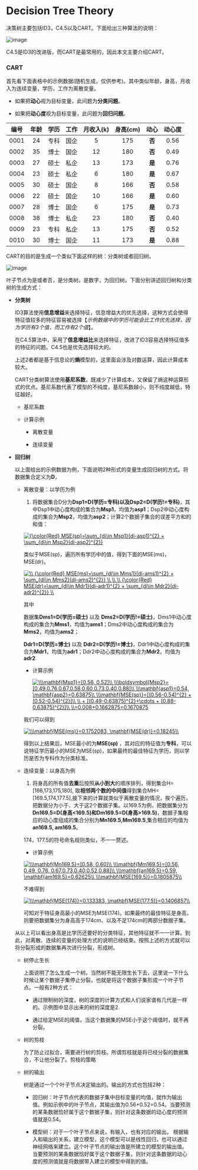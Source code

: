 # Decision Tree Theory

决策树主要包括ID3，C4.5以及CART。下面给出三种算法的说明：

![image](https://github.com/Anfany/Machine-Learning-for-Beginner-by-Python3/blob/master/Decision%20Tree/decisiontree.png)

C4.5是ID3的改进版，而CART是最常用的，因此本文主要介绍CART。

### CART

首先看下面表格中的示例数据(随机生成，仅供参考)。其中类似年龄，身高，月收入为连续变量，学历，工作为离散变量。

   + 如果把**动心**视为目标变量，此问题为**分类问题**。
   
   + 如果把**动心度**视为目标变量，此问题为**回归问题**。

|编号|年龄|学历|工作|月收入(k)|身高(cm)|动心|动心度|
|:---:|:---:|:---:|:---:|:---:|:---:|:---:|:---:|
|0001|24|专科|国企|5|175|**否**|0.56|
|0002|35|博士|国企|12|180|**否**|0.49|
|0003|27|硕士|私企|13|173|**是**|0.76|
|0004|23|硕士|私企|6|180|**是**|0.67|
|0005|30|硕士|国企|8|166|**否**|0.58|
|0006|22|硕士|国企|10|166|**是**|0.60|
|0007|28|博士|国企|6|175|**是**|0.73|
|0008|38|博士|私企|23|180|**否**|0.40|
|0009|23|专科|私企|13|175|**否**|0.52|
|0010|30|博士|国企|11|173|**是**|0.88|

CART的目的是生成一个类似下面这样的树：分类树或者回归树。

![image](https://github.com/Anfany/Machine-Learning-for-Beginner-by-Python3/blob/master/Decision%20Tree/TreCart.png)

叶子节点为是或者否，是分类树。是数字，为回归树。下面分别讲述回归树和分类树的生成方式：

* **分类树**

    ID3算法使用**信息增益**来选择特征，信息增益大的优先选择，这种方式会使得特征值较多的特征容易被选择【*示例数据中的学历可能会比工作优先选择，因为学历有3个值，而工作有2个值*】。
    
    在C4.5算法中，采用了**信息增益比**来选择特征，改进了ID3容易选择特征值多的特征的问题。C4.5也是优先选择较大的。
    
    上述2者都是基于信息论的**熵**模型的，这里面会涉及对数运算，因此计算成本较大。
    
    CART分类树算法使用**基尼系数**，既减少了计算成本，又保留了熵这种运算形式的优点。基尼系数代表了模型的不纯度，基尼系数越小，则不纯度越低，特征越好。

     + 基尼系数
     
     + 计算示例
     
         + 离散变量
         
         + 连续变量
         
 * **回归树**
 
    以上面给出的示例数据为例，下面说明2种形式的变量生成回归树的方式。将数据集合定义为**D**，
     
     + 离散变量：以学历为例
         
         1. 将数据集合D分为**Dsp1=D(学历=专科)**以及**Dsp2=D(学历!=专科)**，其中Dsp1中动心度构成的集合为**Msp1**，均值为**asp1**；Dsp2中动心度构成的集合为**Msp2**，均值为**asp2**；计算2个数据子集合的误差平方和的和值：
         
         <a href="http://www.codecogs.com/eqnedit.php?latex={\color{Red}&space;MSE(sp)=\sum_{di\in&space;Msp1}(di-asp1)^{2}&space;&plus;&space;\sum_{di\in&space;Msp2}(di-asp2)^{2}}" target="_blank"><img src="http://latex.codecogs.com/gif.latex?{\color{Red}&space;MSE(sp)=\sum_{di\in&space;Msp1}(di-asp1)^{2}&space;&plus;&space;\sum_{di\in&space;Msp2}(di-asp2)^{2}}" title="{\color{Red} MSE(sp)=\sum_{di\in Msp1}(di-asp1)^{2} + \sum_{di\in Msp2}(di-asp2)^{2}}" /></a>
        
         类似于MSE(sp)，遍历所有学历中的值，得到下面的MSE(ms)，MSE(dr)。
        
        <a href="http://www.codecogs.com/eqnedit.php?latex=\\&space;{\color{Red}&space;MSE(ms)=\sum_{di\in&space;Mms1}(di-ams1)^{2}&space;&plus;&space;\sum_{di\in&space;Mms2}(di-ams2)^{2}}&space;\\&space;\\&space;\\&space;{\color{Red}&space;MSE(dr)=\sum_{di\in&space;Mdr1}(di-adr1)^{2}&space;&plus;&space;\sum_{di\in&space;Mdr2}(di-adr2)^{2}}&space;\\" target="_blank"><img src="http://latex.codecogs.com/gif.latex?\\&space;{\color{Red}&space;MSE(ms)=\sum_{di\in&space;Mms1}(di-ams1)^{2}&space;&plus;&space;\sum_{di\in&space;Mms2}(di-ams2)^{2}}&space;\\&space;\\&space;\\&space;{\color{Red}&space;MSE(dr)=\sum_{di\in&space;Mdr1}(di-adr1)^{2}&space;&plus;&space;\sum_{di\in&space;Mdr2}(di-adr2)^{2}}&space;\\" title="\\ {\color{Red} MSE(ms)=\sum_{di\in Mms1}(di-ams1)^{2} + \sum_{di\in Mms2}(di-ams2)^{2}} \\ \\ \\ {\color{Red} MSE(dr)=\sum_{di\in Mdr1}(di-adr1)^{2} + \sum_{di\in Mdr2}(di-adr2)^{2}} \\" /></a>
        
        其中
        
        数据集**Dms1=D(学历=硕士)** 以及 **Dms2=D(学历!=硕士)**，Dms1中动心度构成的集合为**Mms1**，均值为**ams1**；Dms2中动心度构成的集合为**Mms2**，均值为**ams2**；
        
        **Ddr1=D(学历=博士)** 以及 **Ddr2=D(学历!=博士)**，Ddr1中动心度构成的集合为**Mdr1**，均值为**adr1**；Ddr2中动心度构成的集合为**Mdr2**，均值为**adr2**
        
        + 计算示例
           
           <a href="http://www.codecogs.com/eqnedit.php?latex=\bg_white&space;\fn_phv&space;\\\mathbf{Msp1}=[0.56,&space;0.52]\\&space;\\\boldsymbol{Msp2}=[0.49,0.76,0.67,0.58,0.60,0.73,0.40,0.88]\\&space;\\\mathbf{asp1}=0.54,&space;\mathbf{asp2}=0.63875\\&space;\\\mathbf{MSE(sp)}=[(0.56-0.54)^{2}&space;&plus;&space;(0.52-0.54)^{2}]\\&space;\\&space;&plus;&space;[(0.49-0.63875)^{2}&plus;\cdots&space;&plus;&space;(0.88-0.63875)^{2}]\\&space;\\=0.008&plus;0.1662875=0.1670875" target="_blank"><img src="http://latex.codecogs.com/gif.latex?\bg_white&space;\fn_phv&space;\\\mathbf{Msp1}=[0.56,&space;0.52]\\&space;\\\boldsymbol{Msp2}=[0.49,0.76,0.67,0.58,0.60,0.73,0.40,0.88]\\&space;\\\mathbf{asp1}=0.54,&space;\mathbf{asp2}=0.63875\\&space;\\\mathbf{MSE(sp)}=[(0.56-0.54)^{2}&space;&plus;&space;(0.52-0.54)^{2}]\\&space;\\&space;&plus;&space;[(0.49-0.63875)^{2}&plus;\cdots&space;&plus;&space;(0.88-0.63875)^{2}]\\&space;\\=0.008&plus;0.1662875=0.1670875" title="\\\mathbf{Msp1}=[0.56, 0.52]\\ \\\boldsymbol{Msp2}=[0.49,0.76,0.67,0.58,0.60,0.73,0.40,0.88]\\ \\\mathbf{asp1}=0.54, \mathbf{asp2}=0.63875\\ \\\mathbf{MSE(sp)}=[(0.56-0.54)^{2} + (0.52-0.54)^{2}]\\ \\ + [(0.49-0.63875)^{2}+\cdots + (0.88-0.63875)^{2}]\\ \\=0.008+0.1662875=0.1670875" /></a>
           
        我们可以得到
        
        <a href="http://www.codecogs.com/eqnedit.php?latex=\bg_white&space;\fn_phv&space;\\\mathbf{MSE(ms)}=0.1752083,&space;\mathbf{MSE(dr)}=0.18245\\" target="_blank"><img src="http://latex.codecogs.com/gif.latex?\bg_white&space;\fn_phv&space;\\\mathbf{MSE(ms)}=0.1752083,&space;\mathbf{MSE(dr)}=0.18245\\" title="\\\mathbf{MSE(ms)}=0.1752083, \mathbf{MSE(dr)}=0.18245\\" /></a>
        
        得到以上结果后，MSE最小的为**MSE(sp)** ，其对应的特征值为**专科**，可以说特征学历最小的MSE为MSE(sp)，如果最终的最佳特征为学历，则以学历是否为专科作为分类标准。
      
      + 连续变量：以身高为例
      
          1. 将身高的所有值**去重**后按照**从小到大**的顺序排列，得到集合H=[166,173,175,180], 取**相邻两个数的中间值**得到集合MH=[169.5,174,177.5],接下来的计算就类似于离散变量的情况，挨个遍历，把数据分为小于、大于这2个数据子集。以169.5为例，把数据集分为**Dn169.5=D(身高<169.5)和Dm169.5=D(身高>169.5)**，数据子集相应的动心度组成的集合分别为**Mn169.5,Mm169.5**,集合相应的均值为**an169.5, am169.5**。
          
           174，177.5的符号命名规则类似，不一一赘述。
          
          + 计算示例
          
          <a href="http://www.codecogs.com/eqnedit.php?latex=\bg_white&space;\fn_phv&space;\\\mathbf{Mn169.5}=[0.58,&space;0.60]\\&space;\\\mathbf{Mm169.5}=[0.56,&space;0.49,&space;0.76,&space;0.67,0.73,0.40,0.52,0.88]\\&space;\\\mathbf{an169.5}=0.59,&space;\mathbf{am169.5}=0.62625\\&space;\\\mathbf{MSE(169.5)}=0.1805875\\" target="_blank"><img src="http://latex.codecogs.com/gif.latex?\bg_white&space;\fn_phv&space;\\\mathbf{Mn169.5}=[0.58,&space;0.60]\\&space;\\\mathbf{Mm169.5}=[0.56,&space;0.49,&space;0.76,&space;0.67,0.73,0.40,0.52,0.88]\\&space;\\\mathbf{an169.5}=0.59,&space;\mathbf{am169.5}=0.62625\\&space;\\\mathbf{MSE(169.5)}=0.1805875\\" title="\\\mathbf{Mn169.5}=[0.58, 0.60]\\ \\\mathbf{Mm169.5}=[0.56, 0.49, 0.76, 0.67,0.73,0.40,0.52,0.88]\\ \\\mathbf{an169.5}=0.59, \mathbf{am169.5}=0.62625\\ \\\mathbf{MSE(169.5)}=0.1805875\\" /></a>
          
          不难得到
          
          <a href="http://www.codecogs.com/eqnedit.php?latex=\bg_white&space;\fn_phv&space;\\\mathbf{MSE(174)}=0.133383,&space;\mathbf{MSE(177.5)}=0.1406857\\" target="_blank"><img src="http://latex.codecogs.com/gif.latex?\bg_white&space;\fn_phv&space;\\\mathbf{MSE(174)}=0.133383,&space;\mathbf{MSE(177.5)}=0.1406857\\" title="\\\mathbf{MSE(174)}=0.133383, \mathbf{MSE(177.5)}=0.1406857\\" /></a>
          
          可知对于特征身高最小的MSE为MSE(174)。如果最终的最佳特征是身高，则要把数据集分为身高高于174cm、以及不足174cm的两部分数据子集。
          
     从以上可以看出身高是比学历还要好的分类特征，其他特征就不一一计算。到此，对离散、连续的变量的处理方式的说明已经结束。按照上述的方式就可以将分裂形成的数据集再次进行分裂，形成树。
     
   +  树停止生长
   
        上面说明了怎么生成一个树。当然树不能无限生长下去，这里说一下什么时候让某个数据子集停止分裂，也就是将这个数据子集形成一个叶子节点。一般有2种方式：
        
        + 通过限制树的深度，树的深度的计算方式和人们说家谱有几代是一样的。示例图中显示出来的树的深度是2.
        
        + 通过给定MSE的阈值，当这个数据集的MSE小于这个阈值时，就不再分裂。
        
   + 树的剪枝
   
        为了防止过拟合，需要进行树的剪枝。所谓剪枝就是将已经分裂的数据集合，不让他分裂了。剪枝的策略
        
   + 树的输出
   
        树是通过一个个叶子节点决定输出的。输出的方式也包括2种：
      
       +  回归树：叶子节点代表的数据子集中目标变量的均值，就作为输出值。例如示例中的叶子节点，其输出值为0.56+0.52=0.54。当要预测的某条数据恰好属于这个数据子集，则针对这条数据的动心度的预测值就是0.54。
          
       +  模型树：对于一个叶子节点来说，有输入，也有对应的输出。 根据输入和输出的关系，建立模型，这个模型可以是线性回归，也可以通过神经网络来建立。这个叶子节点的输出值是所建立的模型的输出值。当要预测的某条数据恰好属于这个数据子集，则针对这条数据的动心度的预测值就是将数据带入建立的模型中得到的值。
        
        

          


